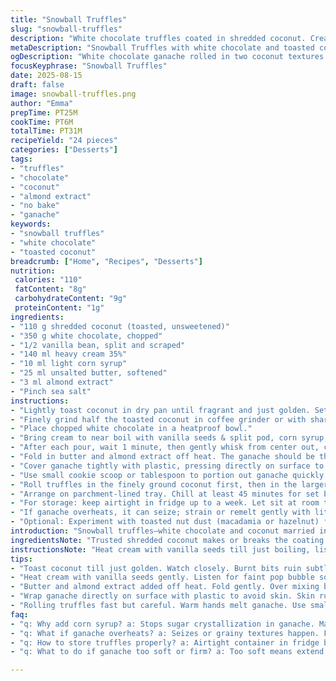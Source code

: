 ```yaml
---
title: "Snowball Truffles"
slug: "snowball-truffles"
description: "White chocolate truffles coated in shredded coconut. Cream heated with vanilla bean and light corn syrup poured over chopped chocolate. Butter folded in for richness. Chilled ganache scooped and rolled into balls, then coated in finely ground toasted coconut. A subtle salt and almond extract twist for depth. Chill times adjusted to get firm but tender centers. Offers a light, snowy sweetness with a hint of warm vanilla and coconut crunch."
metaDescription: "Snowball Truffles with white chocolate and toasted coconut. Chill ganache, fold in butter and almond extract. Dual coconut textures deliver crunch and creaminess."
ogDescription: "White chocolate ganache rolled in two coconut textures. Toasted coconut, chilled balls, almond extract twist. A snowy, tender bite that melts with crunch."
focusKeyphrase: "Snowball Truffles"
date: 2025-08-15
draft: false
image: snowball-truffles.png
author: "Emma"
prepTime: PT25M
cookTime: PT6M
totalTime: PT31M
recipeYield: "24 pieces"
categories: ["Desserts"]
tags:
- "truffles"
- "chocolate"
- "coconut"
- "almond extract"
- "no bake"
- "ganache"
keywords:
- "snowball truffles"
- "white chocolate"
- "toasted coconut"
breadcrumb: ["Home", "Recipes", "Desserts"]
nutrition: 
 calories: "110"
 fatContent: "8g"
 carbohydrateContent: "9g"
 proteinContent: "1g"
ingredients:
- "110 g shredded coconut (toasted, unsweetened)"
- "350 g white chocolate, chopped"
- "1/2 vanilla bean, split and scraped"
- "140 ml heavy cream 35%"
- "10 ml light corn syrup"
- "25 ml unsalted butter, softened"
- "3 ml almond extract"
- "Pinch sea salt"
instructions:
- "Lightly toast coconut in dry pan until fragrant and just golden. Set aside to cool."
- "Finely grind half the toasted coconut in coffee grinder or with sharp knife. Reserve the rest for coating."
- "Place chopped white chocolate in a heatproof bowl."
- "Bring cream to near boil with vanilla seeds & split pod, corn syrup, and sea salt. Remove vanilla pod before pouring hot cream over chocolate in three parts."
- "After each pour, wait 1 minute, then gently whisk from center out, careful not to pick up air, until silky and shiny."
- "Fold in butter and almond extract off heat. The ganache should be thick but spreadable."
- "Cover ganache tightly with plastic, pressing directly on surface to avoid skin. Chill for about 2½ hours until quite firm but scoopable."
- "Use small cookie scoop or tablespoon to portion out ganache quickly. Roll between palms, making evenly sized balls. Avoid warming too much or it melts."
- "Roll truffles in the finely ground coconut first, then in the larger flakes. The dual texture adds interest."
- "Arrange on parchment-lined tray. Chill at least 45 minutes for set before serving."
- "For storage: keep airtight in fridge up to a week. Let sit at room temp 10 min before serving for best mouthfeel."
- "If ganache overheats, it can seize; strain or remelt gently with little cream to fix. If too soft, extend chilling and handle quickly to shape."
- "Optional: Experiment with toasted nut dust (macadamia or hazelnut) for unique coating variations."
introduction: "Snowball truffles—white chocolate and coconut married in a tender bite. Not your slick, overly sweet mess but layered textures and subtle hints that play on the palate. I’ve played with chill times, butter amounts, to get that perfect firm, yet melt-in-mouth center. Vanilla bean and almond extract add depth beyond the obvious sugary hit. Toasting the coconut? Game changer. Crunchy, toasty notes elevate and cut through sweetness. Winter in candy form but light enough for spring cravings. Skip the factory candy shelf, do these. They call for patience but reward with quietly complex sweetness and a cool, snowy look that disappears in your mouth."
ingredientsNote: "Trusted shredded coconut makes or breaks the coating. Toast unsweetened for richness, but sweetened also works if you want more sugar punch—adjust the salt if you do. White chocolate quality matters: creamy, not chalky. Try Valrhona, if budget allows. Corn syrup here prevents crystallization—replace with glucose syrup or skip for a slightly different texture but risk graininess. Almond extract and pinch of salt aren’t standard but lift the flavors in surprising ways. The heavy cream must be at least 35% fat for that luscious mouthfeel. Butter softens it further—don’t skip. Vanilla bean adds real vanilla punch vs extract. If unavailable, double extract but it loses that authentic bean aroma. Grind some coconut fine for internal texture and use flakes outside—contrast is key."
instructionsNote: "Heat cream with vanilla seeds till just boiling, listen for the soft bubble pop sound to avoid scalding cream. Pour over chopped chocolate in three parts, waiting silently—and you’ll see the shine as it melts slowly—not stirring too fast preserves gloss. Adding butter last enriches the blend; folding helps keep texture smooth. Wrap ganache tight to prevent skin formation—skin ruins texture and makes balls bumpy. Chill until just firm—press with finger, it should give slightly, not stick or be brittle. Scooping while cool is tricky—warm hands melt ganache too fast. Roll quickly but gently. Coconut powder on the outside must cling but not overload or chew will become dry. Refrigerate again for firm hold. Troubleshooting? Too soft? More chill or more butter next time. Too grainy? Check chocolate quality and avoid overheating. The subtle almond and salt make a world of difference—don’t skip."
tips:
- "Toast coconut till just golden. Watch closely. Burnt bits ruin subtle crunch. Use dry pan, no oil. Smell changes from raw to toasty nutty scent. Cool fully before grinding. Grinding half fine, half coarse keeps texture contrast in truffle coating. Skip sweetened coconut for less sugar; adjust salt then."
- "Heat cream with vanilla seeds gently. Listen for faint pop bubble sound. Avoid full boil or scalding cream. Pour hot cream slowly over chopped chocolate in three parts. Wait 1 minute each, whisk gently center out, no air bubbles. Slow melt keeps shine, stops grainy texture. Whisk direction matters to keep glossy ganache."
- "Butter and almond extract added off heat. Fold gently. Over mixing beats air inside, tough ganache. Butter softens texture, almond extract adds depth beyond just vanilla bean. Vanilla bean better than extract for aroma, but double extract if none. Butter must be softened, not melted or cold lumps appear."
- "Wrap ganache directly on surface with plastic to avoid skin. Skin ruins smooth texture and balls turn bumpy. Chill until just firm enough to scoop but still tender inside. Finger press test: slight give, no stick, no brittle crack. Timing varies by fridge coldness and cream fat percentage. Prepare scoop and roll fast to avoid melting."
- "Rolling truffles fast but careful. Warm hands melt ganache. Use small scoop to portion evenly. Roll in finely ground coconut first to stick well, then coat in larger flakes for crunch. Too much coconut powder makes chew dry; balance is key. Chill again after rolling to firm coating hold. Alternative coatings: toasted nut dust like macadamia or hazelnut for texture variations."
faq:
- "q: Why add corn syrup? a: Stops sugar crystallization in ganache. Makes texture smoother. Can swap glucose syrup or omit but risk grainy finish. Just keep stirring slow, temperature low if skipped."
- "q: What if ganache overheats? a: Seizes or grainy textures happen. Fix by straining or gently remelting with a splash of cream. Overheat kills gloss. Patience in heating crucial. Sometimes adds butter again to bring back silkiness."
- "q: How to store truffles properly? a: Airtight container in fridge best. Up to a week max. Room temp 10 minutes before serving softens centers nicely. Freeze? Possible but texture changes. Wrap balls individually if freezing to protect."
- "q: What to do if ganache too soft or firm? a: Too soft means extend chilling or add more butter next batch. Too firm can come from overchilling or insufficient butter. Temperature adjustments, fat content of cream affect texture a lot. Adjust and test."

---
```

